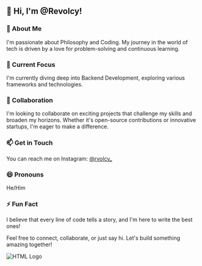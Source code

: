 ## 👋 Hi, I'm @Revolcy!

### 👀 About Me
I'm passionate about Philosophy and Coding. My journey in the world of tech is driven by a love for problem-solving and continuous learning.

### 🌱 Current Focus
I'm currently diving deep into Backend Development, exploring various frameworks and technologies.

### 💞️ Collaboration
I'm looking to collaborate on exciting projects that challenge my skills and broaden my horizons. Whether it's open-source contributions or innovative startups, I'm eager to make a difference.

### 📫 Get in Touch
You can reach me on Instagram: [@rvolcy_](https://www.instagram.com/rvolcy_)

### 😄 Pronouns
He/Him

### ⚡ Fun Fact
I believe that every line of code tells a story, and I'm here to write the best ones!

Feel free to connect, collaborate, or just say hi. Let's build something amazing together!

![HTML Logo](https://www.w3.org/html/logo.png)

